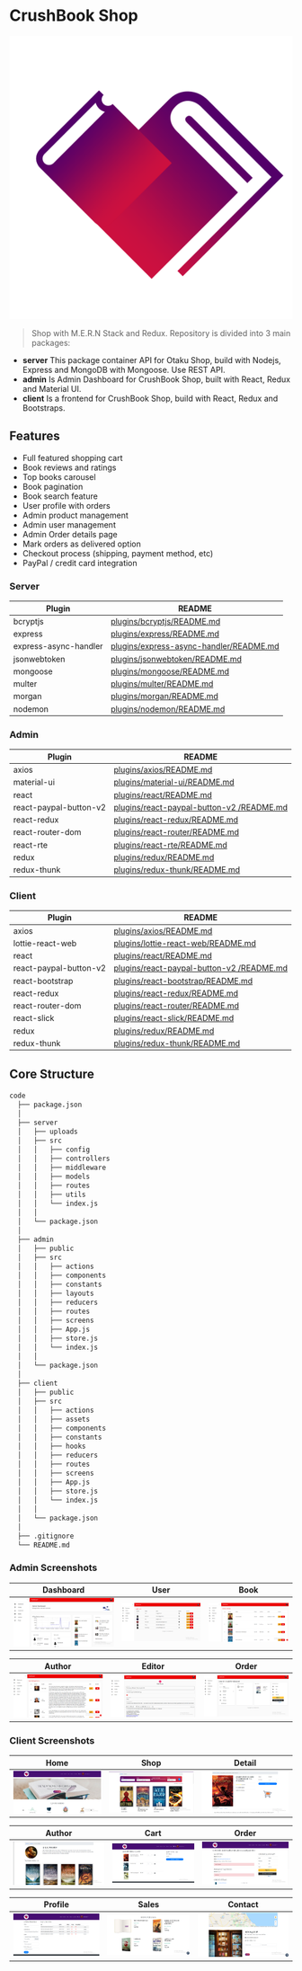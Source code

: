 # CrushBook Shop
![CrushBook](https://github.com/Ren0503/crushbook-js-ecommerce/blob/master/client/public/logo.png)
> Shop with M.E.R.N Stack and Redux. Repository is divided into 3 main packages: 
- **server** This package container API for Otaku Shop, build with Nodejs, Express and MongoDB with Mongoose. Use REST API.
- **admin** Is Admin Dashboard for CrushBook Shop, built with React, Redux and Material UI.
- **client** Is a frontend for CrushBook Shop, build with React, Redux and Bootstraps.

## Features

- Full featured shopping cart
- Book reviews and ratings
- Top books carousel
- Book pagination
- Book search feature
- User profile with orders
- Admin product management
- Admin user management
- Admin Order details page
- Mark orders as delivered option
- Checkout process (shipping, payment method, etc)
- PayPal / credit card integration

### Server

| Plugin | README |
| ------ | ------ |
| bcryptjs | [plugins/bcryptjs/README.md](https://github.com/dcodeIO/bcrypt.js/blob/master/README.md) |
| express | [plugins/express/README.md](https://github.com/expressjs/express/blob/master/Readme.md) |
| express-async-handler | [plugins/express-async-handler/README.md](https://github.com/abazhenov/express-async-handler/blob/master/README.md) |
| jsonwebtoken | [plugins/jsonwebtoken/README.md](https://github.com/auth0/node-jsonwebtoken/blob/master/README.md) |
| mongoose | [plugins/mongoose/README.md](https://github.com/Automattic/mongoose/blob/master/README.md) |
| multer | [plugins/multer/README.md](https://github.com/expressjs/multer/blob/master/README.md)|
| morgan | [plugins/morgan/README.md](https://github.com/expressjs/morgan/blob/master/README.md) |
| nodemon | [plugins/nodemon/README.md](https://github.com/remy/nodemon/blob/master/README.md) |

### Admin

| Plugin | README |
| ------ | ------ |
| axios | [plugins/axios/README.md](https://github.com/axios/axios/blob/master/README.md) |
| material-ui | [plugins/material-ui/README.md](https://github.com/mui-org/material-ui/blob/next/README.md) |
| react | [plugins/react/README.md](https://github.com/facebook/react/blob/master/README.md) |
| react-paypal-button-v2 | [plugins/react-paypal-button-v2 /README.md](https://github.com/luehang/react-paypal-button-v2/blob/master/README.md) |
| react-redux | [plugins/react-redux/README.md](https://github.com/reduxjs/react-redux) |
| react-router-dom | [plugins/react-router/README.md](https://github.com/ReactTraining/react-router/blob/master/README.md) |
| react-rte | [plugins/react-rte/README.md](https://github.com/sstur/react-rte/blob/master/README.md) |
| redux | [plugins/redux/README.md](https://github.com/reduxjs/redux)|
| redux-thunk | [plugins/redux-thunk/README.md](https://github.com/reduxjs/redux-thunk/blob/master/README.md) |

### Client

| Plugin | README |
| ------ | ------ |
| axios | [plugins/axios/README.md](https://github.com/axios/axios/blob/master/README.md) |
| lottie-react-web | [plugins/lottie-react-web/README.md](https://github.com/felippenardi/lottie-react-web/blob/master/README.md) |
| react | [plugins/react/README.md](https://github.com/facebook/react/blob/master/README.md) |
| react-paypal-button-v2 | [plugins/react-paypal-button-v2 /README.md](https://github.com/luehang/react-paypal-button-v2/blob/master/README.md) |
| react-bootstrap | [plugins/react-bootstrap/README.md](https://github.com/react-bootstrap/react-bootstrap/blob/master/README.md) |
| react-redux | [plugins/react-redux/README.md](https://github.com/reduxjs/react-redux) |
| react-router-dom | [plugins/react-router/README.md](https://github.com/ReactTraining/react-router/blob/master/README.md) |
| react-slick | [plugins/react-slick/README.md](https://github.com/akiran/react-slick) |
| redux | [plugins/redux/README.md](https://github.com/reduxjs/redux)|
| redux-thunk | [plugins/redux-thunk/README.md](https://github.com/reduxjs/redux-thunk/blob/master/README.md) |

## Core Structure
    code
      ├── package.json
      │
      ├── server
      │   ├── uploads
      │   ├── src
      │   │   ├── config
      │   │   ├── controllers
      │   │   ├── middleware
      │   │   ├── models
      │   │   ├── routes
      │   │   ├── utils
      │   │   └── index.js
      │   │
      │   └── package.json
      │
      ├── admin
      │   ├── public
      │   ├── src
      │   │   ├── actions
      │   │   ├── components
      │   │   ├── constants
      │   │   ├── layouts
      │   │   ├── reducers
      │   │   ├── routes
      │   │   ├── screens
      │   │   ├── App.js
      │   │   ├── store.js
      │   │   └── index.js
      │   │
      │   └── package.json
      │
      ├── client
      │   ├── public
      │   ├── src
      │   │   ├── actions
      │   │   ├── assets
      │   │   ├── components
      │   │   ├── constants
      │   │   ├── hooks
      │   │   ├── reducers
      │   │   ├── routes
      │   │   ├── screens
      │   │   ├── App.js
      │   │   ├── store.js
      │   │   └── index.js
      │   │
      │   └── package.json
      │
      ├── .gitignore
      └── README.md

### Admin Screenshots
|                                        Dashboard                                        |                                        User                                        |                                        Book                                        |
| :--------------------------------------------------------------------------------: | :------------------------------------------------------------------------------------: | :-----------------------------------------------------------------------------------: |
| ![](https://github.com/Ren0503/crushbook-js-ecommerce/blob/master/client/src/assets/images/screenshots/dashboard.png) | ![](https://github.com/Ren0503/crushbook-js-ecommerce/blob/master/client/src/assets/images/screenshots/userlist.png) | ![](https://github.com/Ren0503/crushbook-js-ecommerce/blob/master/client/src/assets/images/screenshots/booklist.png) |

|                                        Author                                        |                                        Editor                                        |                                        Order                                        |
| :--------------------------------------------------------------------------------: | :------------------------------------------------------------------------------------: | :-----------------------------------------------------------------------------------: |
| ![](https://github.com/Ren0503/crushbook-js-ecommerce/blob/master/client/src/assets/images/screenshots/authorlist.png) | ![](https://github.com/Ren0503/crushbook-js-ecommerce/blob/master/client/src/assets/images/screenshots/editor.png) | ![](https://github.com/Ren0503/crushbook-js-ecommerce/blob/master/client/src/assets/images/screenshots/ordermanage.png) |

### Client Screenshots
|                                        Home                                        |                                        Shop                                        |                                        Detail                                        |
| :--------------------------------------------------------------------------------: | :------------------------------------------------------------------------------------: | :-----------------------------------------------------------------------------------: |
| ![](https://github.com/Ren0503/crushbook-js-ecommerce/blob/master/client/src/assets/images/screenshots/home.png) | ![](https://github.com/Ren0503/crushbook-js-ecommerce/blob/master/client/src/assets/images/screenshots/book.png) | ![](https://github.com/Ren0503/crushbook-js-ecommerce/blob/master/client/src/assets/images/screenshots/detail.png) |

|                                        Author                                        |                                        Cart                                        |                                        Order                                        |
| :--------------------------------------------------------------------------------: | :------------------------------------------------------------------------------------: | :-----------------------------------------------------------------------------------: |
| ![](https://github.com/Ren0503/crushbook-js-ecommerce/blob/master/client/src/assets/images/screenshots/author.png) | ![](https://github.com/Ren0503/crushbook-js-ecommerce/blob/master/client/src/assets/images/screenshots/cart.png) | ![](https://github.com/Ren0503/crushbook-js-ecommerce/blob/master/client/src/assets/images/screenshots/order.png) |

|                                        Profile                                        |                                        Sales                                        |                                        Contact                                        |
| :--------------------------------------------------------------------------------: | :------------------------------------------------------------------------------------: | :-----------------------------------------------------------------------------------: |
| ![](https://github.com/Ren0503/crushbook-js-ecommerce/blob/master/client/src/assets/images/screenshots/profile.png) | ![](https://github.com/Ren0503/crushbook-js-ecommerce/blob/master/client/src/assets/images/screenshots/sales.png) | ![](https://github.com/Ren0503/crushbook-js-ecommerce/blob/master/client/src/assets/images/screenshots/contact.png) |